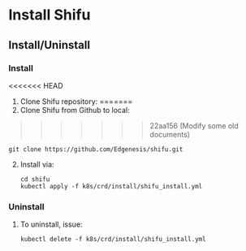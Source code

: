 # Install Shifu
## Install/Uninstall
### Install
<<<<<<< HEAD
1. Clone Shifu repository:
=======
1. Clone Shifu from  Github to local:
>>>>>>> 22aa156 (Modify some old documents)
   ```
   git clone https://github.com/Edgenesis/shifu.git
   ```
2. Install via:
   ```
   cd shifu
   kubectl apply -f k8s/crd/install/shifu_install.yml
   ```

### Uninstall
1. To uninstall, issue:
   ```
   kubectl delete -f k8s/crd/install/shifu_install.yml
   ```

